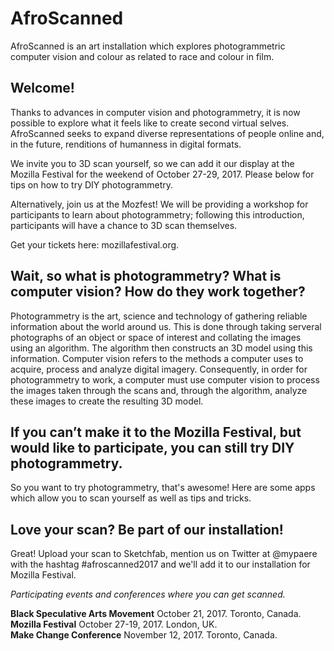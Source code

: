 # AfroScanned
AfroScanned is an art installation which explores photogrammetric computer vision and colour as related to race and colour in film.

## Welcome! 
Thanks to advances in computer vision and photogrammetry, it is now possible to explore what it feels like to create second virtual selves. AfroScanned seeks to expand diverse representations of people online and, in the future, renditions of humanness in digital formats. 

We invite you to 3D scan yourself, so we can add it our display at the Mozilla Festival for the weekend of October 27-29, 2017. Please below for tips on how to try DIY photogrammetry. 

Alternatively, join us at the Mozfest! We will be providing a workshop for participants to learn about photogrammetry; following this introduction, participants will have a chance to 3D scan themselves. 

Get your tickets here: mozillafestival.org. 

## Wait, so what is photogrammetry? What is computer vision? How do they work together? 

Photogrammetry is the art, science and technology of gathering reliable information about the world around us. This is done through taking serveral photographs of an object or space of interest and collating the images using an algorithm. The algorithm then constructs an 3D model using this information. Computer vision refers to the methods a computer uses to acquire, process and analyze digital imagery. Consequently, in order for photogrammetry to work, a computer must use computer vision to process the images taken through the scans and, through the algorithm, analyze these images to create the resulting 3D model. 

## If you can’t make it to the Mozilla Festival, but would like to participate, you can still try DIY photogrammetry. 

So you want to try photogrammetry, that's awesome! Here are some apps which allow you to scan yourself as well as tips and tricks. 





## Love your scan? Be part of our installation! 

Great! Upload your scan to Sketchfab, mention us on Twitter at @mypaere with the hashtag #afroscanned2017 and we'll add it to our installation for Mozilla Festival. 

<em>Participating events and conferences where you can get scanned.</em>

<strong>Black Speculative Arts Movement</strong> October 21, 2017. Toronto, Canada.</br>
<strong>Mozilla Festival</strong> October 27-19, 2017. London, UK. </br>
<strong>Make Change Conference</strong> November 12, 2017. Toronto, Canada. </br>


